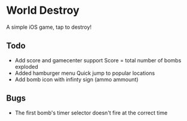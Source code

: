 World Destroy
===================

A simple iOS game, tap to destroy!


Todo
------------

* Add score and gamecenter support 
	Score = total number of bombs exploded
* Added hamburger menu
	Quick jump to popular locations
* Add bomb icon with infinty sign (ammo ammount)

Bugs
------------

* The first bomb's timer selector doesn't fire at the correct time
